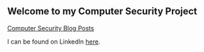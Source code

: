 ## Welcome to my Computer Security Project

[Computer Security Blog Posts](https://oneexists.github.io/blog/all)

I can be found on LinkedIn [here](https://www.linkedin.com/in/skylar-lynner-826079188/).
